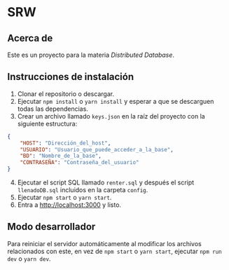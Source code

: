 # SRW
## Acerca de
Este es un proyecto para la materia *Distributed Database*.
## Instrucciones de instalación
1. Clonar el repositorio o descargar.
2. Ejecutar ```npm install``` o ```yarn install``` y esperar a que se descarguen todas las dependencias.
3. Crear un archivo llamado ```keys.json``` en la raíz del proyecto con la siguiente estructura:
```JSON
{
    "HOST": "Dirección_del_host",
    "USUARIO": "Usuario_que_puede_acceder_a_la_base",
    "BD": "Nombre_de_la_base",
    "CONTRASEÑA": "Contraseña_del_usuario"
}
```
4. Ejecutar el script SQL llamado ```renter.sql``` y después el script ```llenadoDB.sql``` incluidos en la carpeta ```config```.
5. Ejecutar ```npm start``` o ```yarn start```.
6. Entra a [http://localhost:3000](http://localhost:3000) y  listo.
## Modo desarrollador
Para reiniciar el servidor automáticamente al modificar los archivos relacionados con este, en vez de ```npm start``` o ```yarn start```, ejecutar ```npm run dev``` o ```yarn dev```.